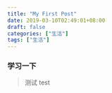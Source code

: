 ```yaml
---
title: "My First Post"
date: 2019-03-10T02:49:01+08:00
draft: false
categories: ["生活"]
tags: ["生活"]
---
```


### 学习一下
> 测试
> test

